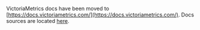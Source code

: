 VictoriaMetrics docs have been moved to [https://docs.victoriametrics.com/](https://docs.victoriametrics.com/).
Docs sources are located [here](https://github.com/VictoriaMetrics/VictoriaMetrics/tree/master/docs).
